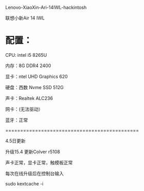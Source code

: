 Lenovo-XiaoXin-Ari-14IWL-hackintosh

联想小新Air 14 IWL

配置：
============================================

CPU: intel i5 8265U

内存：8G DDR4 2400

显卡：ntel UHD Graphics 620

硬盘：西数 Nvme SSD 512G

声卡：Realtek ALC236

网卡：(无法驱动）

蓝牙：正常

=============================================

4.5日更新

升级15.4 更新Colver r5108

声卡正常，显卡正常，触模板正常

每次在线升级后在控制台输入

sudo kextcache -i 

